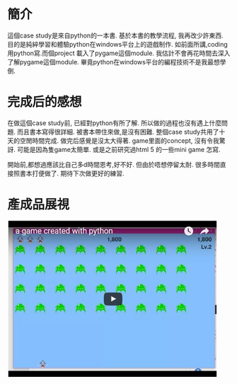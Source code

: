 # 簡介
這個case study是來自python的一本書. 基於本書的教學流程, 我再改少許東西. 目的是純綷學習和體驗python在windows平台上的遊戲制作.
如前面所講,coding用python寫.而個project 載入了pygame這個module. 我估計不會再花時間去深入了解pygame這個module. 畢竟python在windows平台的編程技術不是我最想學倒.

# 完成后的感想
在做這個case study前, 已經對python有所了解. 所以做的過程也沒有遇上什麼問題. 而且書本寫得很詳細. 被書本帶住來做,是沒有困難.
整個case study共用了十天的空閒時間完成. 做完后感覺是沒太大得著. game里面的concept, 沒有令我驚訝. 可能是因為隻game太簡單. 或是之前研究過html 5 的一些mini game 怎寫. 

開始前,都想過應該比自己多d時間恩考,好不好. 但由於唔想停留太耐. 很多時間直接照書本打便做了.
期待下次做更好的練習.

# 產成品展視
[![screenshot](/images/screen.jpg)](https://www.youtube.com/watch?v=xSGFq-Z5-NM)
